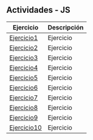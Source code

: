 ## Actividades - JS
Ejercicio | Descripción
----------|------------
[Ejercicio1](/Actividades/js01/js01.html) | Ejercicio
[Ejercicio2](/Actividades/js02/js02.html) | Ejercicio
[Ejercicio3](/Actividades/js03/js03.html) | Ejercicio
[Ejercicio4](/Actividades/js04/js04.html) | Ejercicio
[Ejercicio5](/Actividades/js05/js05.html) | Ejercicio
[Ejercicio6](/Actividades/js06/js06.html) | Ejercicio
[Ejercicio7](/Actividades/js07/js07.html) | Ejercicio
[Ejercicio8](/Actividades/js08/js08.html) | Ejercicio
[Ejercicio9](/Actividades/js09/js09.html) | Ejercicio
[Ejercicio10](/Actividades/js10/js10.html) | Ejercicio
